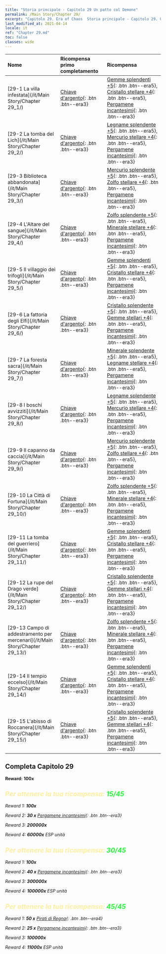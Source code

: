 ```yaml
---
title: "Storia principale - Capitolo 29 Un patto col Demone"
permalink: /Main Story/Chapter 29/
excerpt: "Capitolo 29. Era of Chaos  Storia principale - Capitolo 29. Un patto col Demone"
last_modified_at: 2021-04-14
locale: it
ref: "Chapter 29.md"
toc: false
classes: wide
---
```


  | Nome |  Ricompensa primo completamento | Ricompensa |
  |:------------|:------------|:------------| 
  | [29-1 La villa infestata](/it/Main Story/Chapter 29_1/) | [Chiave d'argento](/it/Items/con_693/){: .btn .btn--era3} | [Gemme splendenti +5](/it/Items/mat_100/){: .btn .btn--era5}, [Cristallo stellare +4](/it/Items/mat_94/){: .btn .btn--era5}, [Pergamene incantesimi](/it/Items/con_694/){: .btn .btn--era3} |
  | [29-2 La tomba del Lich](/it/Main Story/Chapter 29_2/) | [Chiave d'argento](/it/Items/con_693/){: .btn .btn--era3} | [Legname splendente +5](/it/Items/mat_97/){: .btn .btn--era5}, [Mercurio stellare +4](/it/Items/mat_91/){: .btn .btn--era5}, [Pergamene incantesimi](/it/Items/con_694/){: .btn .btn--era3} |
  | [29-3 Biblioteca abbandonata](/it/Main Story/Chapter 29_3/) | [Chiave d'argento](/it/Items/con_693/){: .btn .btn--era3} | [Mercurio splendente +5](/it/Items/mat_98/){: .btn .btn--era5}, [Zolfo stellare +4](/it/Items/mat_92/){: .btn .btn--era5}, [Pergamene incantesimi](/it/Items/con_694/){: .btn .btn--era3} |
  | [29-4 L'Altare del sangue](/it/Main Story/Chapter 29_4/) | [Chiave d'argento](/it/Items/con_693/){: .btn .btn--era3} | [Zolfo splendente +5](/it/Items/mat_99/){: .btn .btn--era5}, [Minerale stellare +4](/it/Items/mat_89/){: .btn .btn--era5}, [Pergamene incantesimi](/it/Items/con_694/){: .btn .btn--era3} |
  | [29-5 Il villaggio dei trifogli](/it/Main Story/Chapter 29_5/) | [Chiave d'argento](/it/Items/con_693/){: .btn .btn--era3} | [Gemme splendenti +5](/it/Items/mat_100/){: .btn .btn--era5}, [Cristallo stellare +4](/it/Items/mat_94/){: .btn .btn--era5}, [Pergamene incantesimi](/it/Items/con_694/){: .btn .btn--era3} |
  | [29-6 La fattoria degli Elfi](/it/Main Story/Chapter 29_6/) | [Chiave d'argento](/it/Items/con_693/){: .btn .btn--era3} | [Cristallo splendente +5](/it/Items/mat_101/){: .btn .btn--era5}, [Gemme stellari +4](/it/Items/mat_93/){: .btn .btn--era5}, [Pergamene incantesimi](/it/Items/con_694/){: .btn .btn--era3} |
  | [29-7 La foresta sacra](/it/Main Story/Chapter 29_7/) | [Chiave d'argento](/it/Items/con_693/){: .btn .btn--era3} | [Minerale splendente +5](/it/Items/mat_96/){: .btn .btn--era5}, [Legname stellare +4](/it/Items/mat_90/){: .btn .btn--era5}, [Pergamene incantesimi](/it/Items/con_694/){: .btn .btn--era3} |
  | [29-8 I boschi avvizziti](/it/Main Story/Chapter 29_8/) | [Chiave d'argento](/it/Items/con_693/){: .btn .btn--era3} | [Legname splendente +5](/it/Items/mat_97/){: .btn .btn--era5}, [Mercurio stellare +4](/it/Items/mat_91/){: .btn .btn--era5}, [Pergamene incantesimi](/it/Items/con_694/){: .btn .btn--era3} |
  | [29-9 Il capanno da caccia](/it/Main Story/Chapter 29_9/) | [Chiave d'argento](/it/Items/con_693/){: .btn .btn--era3} | [Mercurio splendente +5](/it/Items/mat_98/){: .btn .btn--era5}, [Zolfo stellare +4](/it/Items/mat_92/){: .btn .btn--era5}, [Pergamene incantesimi](/it/Items/con_694/){: .btn .btn--era3} |
  | [29-10 La Città di Fortuna](/it/Main Story/Chapter 29_10/) | [Chiave d'argento](/it/Items/con_693/){: .btn .btn--era3} | [Zolfo splendente +5](/it/Items/mat_99/){: .btn .btn--era5}, [Minerale stellare +4](/it/Items/mat_89/){: .btn .btn--era5}, [Pergamene incantesimi](/it/Items/con_694/){: .btn .btn--era3} |
  | [29-11 La tomba del guerriero](/it/Main Story/Chapter 29_11/) | [Chiave d'argento](/it/Items/con_693/){: .btn .btn--era3} | [Gemme splendenti +5](/it/Items/mat_100/){: .btn .btn--era5}, [Cristallo stellare +4](/it/Items/mat_94/){: .btn .btn--era5}, [Pergamene incantesimi](/it/Items/con_694/){: .btn .btn--era3} |
  | [29-12 La rupe del Drago verde](/it/Main Story/Chapter 29_12/) | [Chiave d'argento](/it/Items/con_693/){: .btn .btn--era3} | [Cristallo splendente +5](/it/Items/mat_101/){: .btn .btn--era5}, [Gemme stellari +4](/it/Items/mat_93/){: .btn .btn--era5}, [Pergamene incantesimi](/it/Items/con_694/){: .btn .btn--era3} |
  | [29-13 Campo di addestramento per mercenari](/it/Main Story/Chapter 29_13/) | [Chiave d'argento](/it/Items/con_693/){: .btn .btn--era3} | [Zolfo splendente +5](/it/Items/mat_99/){: .btn .btn--era5}, [Minerale stellare +4](/it/Items/mat_89/){: .btn .btn--era5}, [Pergamene incantesimi](/it/Items/con_694/){: .btn .btn--era3} |
  | [29-14 Il tempio eccelso](/it/Main Story/Chapter 29_14/) | [Chiave d'argento](/it/Items/con_693/){: .btn .btn--era3} | [Gemme splendenti +5](/it/Items/mat_100/){: .btn .btn--era5}, [Cristallo stellare +4](/it/Items/mat_94/){: .btn .btn--era5}, [Pergamene incantesimi](/it/Items/con_694/){: .btn .btn--era3} |
  | [29-15 L'abisso di Roccanera](/it/Main Story/Chapter 29_15/) | [Chiave d'argento](/it/Items/con_693/){: .btn .btn--era3} | [Cristallo splendente +5](/it/Items/mat_101/){: .btn .btn--era5}, [Gemme stellari +4](/it/Items/mat_93/){: .btn .btn--era5}, [Pergamene incantesimi](/it/Items/con_694/){: .btn .btn--era3} |


## Completa Capitolo 29

 **Reward:**  **100x** <i class="fas fa-gem"/>



## <span style="color: #ffeea0">Per ottenere la tua ricompensa: </span><span style="color: #27f73a">15/45</span>

 Reward 1:  **100x** <i class="fas fa-gem"/>

 Reward 2: **30 x** [Pergamene incantesimi](/it/Items/con_694/){: .btn .btn--era3}

 Reward 3:  **200000x** <i class="fas fa-coins"/>

 Reward 4:  **60000x** ESP unità



## <span style="color: #ffeea0">Per ottenere la tua ricompensa: </span><span style="color: #27f73a">30/45</span>

 Reward 1:  **100x** <i class="fas fa-gem"/>

 Reward 2: **40 x** [Pergamene incantesimi](/it/Items/con_694/){: .btn .btn--era3}

 Reward 3:  **300000x** <i class="fas fa-coins"/>

 Reward 4:  **100000x** ESP unità



## <span style="color: #ffeea0">Per ottenere la tua ricompensa: </span><span style="color: #27f73a">45/45</span>

 Reward 1: **50 x** [Pirati di Regna](/it/Items/unt_273/){: .btn .btn--era4}

 Reward 2: **25 x** [Pergamene incantesimi](/it/Items/con_694/){: .btn .btn--era3}

 Reward 3:  **100000x** <i class="fas fa-coins"/>

 Reward 4:  **11000x** ESP unità

